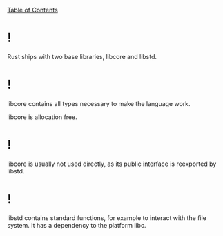 [Table of Contents](./index.html)

!
=

Rust ships with two base libraries, libcore and libstd.

!
=

libcore contains all types necessary to make the language work.

libcore is allocation free.

!
=

libcore is usually not used directly, as its public interface is
reexported by libstd.

!
=

libstd contains standard functions, for example to interact with the
file system. It has a dependency to the platform libc.

